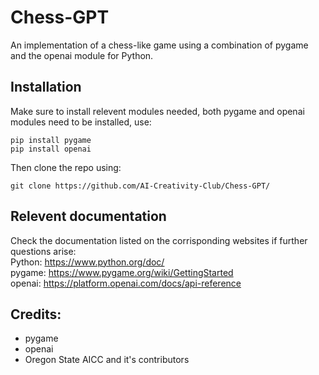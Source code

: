 # Chess-GPT
An implementation of a chess-like game using a combination of pygame and the openai module for Python.
## Installation
Make sure to install relevent modules needed, both pygame and openai modules need to be installed, use:  
```  
pip install pygame  
pip install openai  
```  
Then clone the repo using:  
```
git clone https://github.com/AI-Creativity-Club/Chess-GPT/    
```
## Relevent documentation
Check the documentation listed on the corrisponding websites if further questions arise:  
Python: https://www.python.org/doc/  
pygame: https://www.pygame.org/wiki/GettingStarted  
openai: https://platform.openai.com/docs/api-reference


## Credits:
- pygame
- openai
- Oregon State AICC and it's contributors
